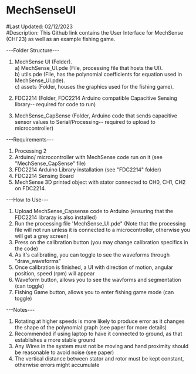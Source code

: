 # MechSenseUI
#Last Updated: 02/12/2023  
#Description: This Github link contains the User Interface for MechSense (CHI'23) as well as an example fishing game.  


---Folder Structure---  

1) MechSense UI (Folder).  
  a) MechSense_UI.pde (File, processing file that hosts the UI).    
  b) utils.pde (File, has the polynomial coefficients for equation used in MechSense_UI.pde).    
  c) assets (Folder, houses the graphics used for the fishing game).   
  
2) FDC2214 (Folder, FDC2214 Arduino compatible Capacitive Sensing library-- required for code to run)

3) MechSense_CapSense (Folder, Arduino code that sends capacitive sensor values to Serial/Processing-- required to upload to microcontroller)

---Requirements---  

1) Processing 2
2) Arduino/ microcontroller with MechSense code run on it (see "MechSense_CapSense" file)
3) FDC2214 Arduino Library installation (see "FDC2214" folder)
4) FDC2214 Sensing Board 
5) MechSense 3D printed object with stator connected to CH0, CH1, CH2 on FDC2214. 

---How to Use---

1) Upload MechSense_Capsense code to Arduino (ensuring that the FDC2214 libraray is also installed)
2) Run the processing file 'MechSense_UI.pde" (Note that the processing file  will not run unless it is connected to a microcontroller, otherwise you will get a grey screen) 
3) Press on the calibration button (you may change calibration specifics in the code)
4) As it's calibrating, you can toggle to see the waveforms through "draw_waveforms"
5) Once calibration is finished, a UI with direction of motion, angular position, speed (rpm) will appear
6) Waveform button, allows you to see the wavforms and segmentation (can toggle)
7) Fishing Game button, allows you to enter fishing game mode (can toggle)

---Notes---

1) Rotating at higher speeds is more likely to produce error as it changes the shape of the polynomial graph (see paper for more details) 
2) Recommended if using laptop to have it connected to ground, as that establishes a more stable ground
3) Any Wires in the system must not be moving and hand proximity should be reasonable to avoid noise (see paper)
4) The vertical distance between stator and rotor must be kept constant, otherwise errors might accumulate
